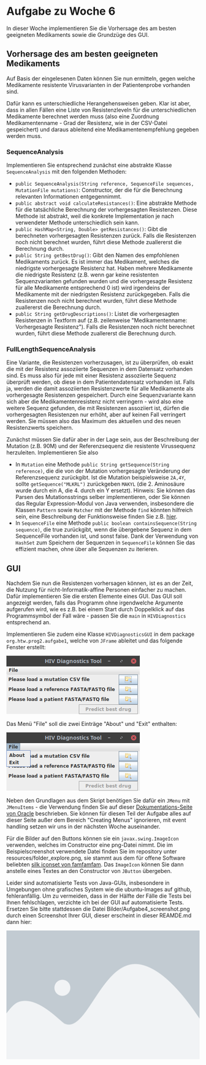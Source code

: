 # Aufgabe zu Woche 6

In dieser Woche implementieren Sie die Vorhersage des am besten geeigneten Medikaments sowie die Grundzüge des GUI.

## Vorhersage des am besten geeigneten Medikaments

Auf Basis der eingelesenen Daten können Sie nun ermitteln, gegen welche Medikamente resistente Virusvarianten in der Patientenprobe vorhanden sind.

Dafür kann es unterschiedliche Herangehensweisen geben. Klar ist aber, dass in allen Fällen eine Liste von Resistenzleveln für die unterschiedlichen Medikamente berechnet werden muss (also eine Zuordnung Medikamentenname - Grad der Resistenz, wie in der CSV-Datei gespeichert) und daraus ableitend eine Medikamentenempfehlung gegeben werden muss. 

### SequenceAnalysis

Implementieren Sie entsprechend zunächst eine abstrakte Klasse ```SequenceAnalysis``` mit den folgenden Methoden:

* ```public SequenceAnalysis(String reference, SequenceFile sequences, MutationFile mutations)```: Constructor, der die für die Berechnung relevanten Informationen entgegennimmt. 
* ```public abstract void calculateResistances()```: Eine abstrakte Methode für die tatsächliche Berechnung der vorhergesagten Resistenzen. Diese Methode ist abstrakt, weil die konkrete Implementation je nach verwendeter Methode unterschiedlich sein kann.
* ```public HashMap<String, Double> getResistances()```: Gibt die berechneten vorhergesagten Resistenzen zurück. Falls die Resistenzen noch nicht berechnet wurden, führt diese Methode zuallererst die Berechnung durch. 
* ```public String getBestDrug()```: Gibt den Namen des empfohlenen Medikaments zurück. Es ist immer das Medikament, welches die niedrigste vorhergesagte Resistenz hat. Haben mehrere Medikamente die niedrigste Resistenz (z.B. wenn gar keine resistenten Sequenzvarianten gefunden wurden und die vorhergesagte Resistenz für alle Medikamente entsprechend 0 ist) wird irgendeins der Medikamente mit der niedrigsten Resistenz zurückgegeben. Falls die Resistenzen noch nicht berechnet wurden, führt diese Methode zuallererst die Berechnung durch. 
* ```public String getDrugDescriptions()```: Listet die vorhergesagten Resistenzen in Textform auf (z.B. zeilenweise "Medikamentenname: Vorhergesagte Resistenz"). Falls die Resistenzen noch nicht berechnet wurden, führt diese Methode zuallererst die Berechnung durch.

### FullLengthSequenceAnalysis

Eine Variante, die Resistenzen vorherzusagen, ist zu überprüfen, ob exakt die mit der Resistenz assoziierte Sequenzen in dem Datensatz vorhanden sind. Es muss also für jede mit einer Resistenz assoziierte Sequenz überprüft werden, ob diese in dem Patientendatensatz vorhanden ist. Falls ja, werden die damit assoziierten Resistenzwerte für alle Medikamente als vorhergesagte Resistenzen gespeichert. Durch eine Sequenzvariante kann sich aber die Medikamentenresistenz nicht verringern - wird also eine weitere Sequenz gefunden, die mit Resistenzen assoziiert ist, dürfen die vorhergesagten Resistenzen nur erhöht, aber auf keinen Fall verringert werden. Sie müssen also das Maximum des aktuellen und des neuen Resistenzwerts speichern.

Zunächst müssen Sie dafür aber in der Lage sein, aus der Beschreibung der Mutation (z.B. 90M) und der Referenzsequenz die resistente Virussequenz herzuleiten. Implementieren Sie also 
* In ```Mutation``` eine Methode ```public String getSequence(String reference)```, die die von der Mutation vorhergesagte Veränderung der Referenzsequenz zurückgibt. Ist die Mutation beispielsweise ```2A,4Y```, sollte ```getSequence("MLKRL")``` zurückgeben ```MAKYL``` (die 2. Aminosäure wurde durch ein A, die 4. durch ein Y ersetzt). Hinweis: Sie können das Parsen des Mutationsstrings selber implementieren, oder Sie können das Regular Expression-Modul von Java verwenden, insbesondere die Klassen ```Pattern``` sowie ```Matcher``` mit der Methode ```find``` könnten hilfreich sein, eine Beschreibung der Funktionsweise finden Sie z.B. [hier](https://www.tutorialspoint.com/javaregex/javaregex_capturing_groups.htm). 
* In ```SequenceFile``` eine Methode ```public boolean containsSequence(String sequence)```, die true zurückgibt, wenn die übergebene Sequenz in dem SequenceFile vorhanden ist, und sonst false. Dank der Verwendung von ```HashSet``` zum Speichern der Sequenzen in ```SequenceFile``` können Sie das effizient machen, ohne über alle Sequenzen zu iterieren. 

## GUI

Nachdem Sie nun die Resistenzen vorhersagen können, ist es an der Zeit, die Nutzung für nicht-Informatik-affine Personen einfacher zu machen. Dafür implementieren Sie die ersten Elemente eines GUI. Das GUI soll angezeigt werden, falls das Programm ohne irgendwelche Argumente aufgerufen wird, wie es z.B. bei einem Start durch Doppelklick auf das Programmsymbol der Fall wäre - passen Sie die ```main``` in ```HIVDiagnostics``` entsprechend an.

Implementieren Sie zudem eine Klasse ```HIVDiagnosticsGUI``` in dem package ```org.htw.prog2.aufgabe1```, welche von ```JFrame``` ableitet und das folgende Fenster erstellt:

![Beispielfenster](Bilder/Aufgabe4_beispielscreenshot.png)

Das Menü "File" soll die zwei Einträge "About" und "Exit" enthalten:

![Beispielfenster](Bilder/Aufgabe4_beispielscreenshot2.png)

Neben den Grundlagen aus dem Skript benötigen Sie dafür ein ```JMenu``` mit ```JMenuItems``` - die Verwendung finden Sie auf dieser [Dokumentations-Seite von Oracle](https://docs.oracle.com/javase/tutorial/uiswing/components/menu.html#create) beschrieben. Sie können für diesen Teil der Aufgabe alles auf dieser Seite außer dem Bereich "Creating Menus" ignorieren, mit event handling setzen wir uns in der nächsten Woche auseinander.

Für die Bilder auf den Buttons können sie ein ```javax.swing.ImageIcon``` verwenden, welches im Constructor eine png-Datei nimmt. Die im Beispielscreenshot verwendete Datei finden Sie im repository unter resources/folder_explore.png, sie stammt aus dem für offene Software beliebten [silk iconset von famfamfam](http://www.famfamfam.com/lab/icons/silk/). Das ```ImageIcon``` können Sie dann anstelle eines Textes an den Constructor von ```JButton``` übergeben.

Leider sind automatisierte Tests von Java-GUIs, insbesondere in Umgebungen ohne grafisches System wie die ubuntu-Images auf github, fehleranfällig. Um zu vermeiden, dass in der Hälfte der Fälle die Tests bei Ihnen fehlschlagen, verzichte ich bei der GUI auf automatisierte Tests. Ersetzen Sie bitte stattdessen die Datei Bilder/Aufgabe4_screenshot.png durch einen Screenshot Ihrer GUI, dieser erscheint in dieser REAMDE.md dann hier:

![Screenshot](Bilder/Aufgabe4_screenshot.png)
